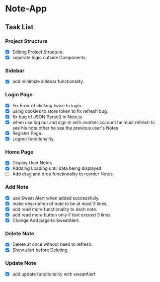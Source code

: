 # Note-App

## Task List

### Project Structure

- [x] Editing Project Structure.
- [x] seperate logic outside Components.

### Sidebar

- [x] add minimize sidebar functionality.

### Login Page

- [x] Fix Error of clicking twice to login.
- [x] using cookies to store token to fix refresh bug.
- [x] fix bug of JSON.Parse() in Note.js
- [x] when use log out and sign in with another account he must refresh to see his note other he see the previous user's Notes
- [x] Register Page.
- [x] Logout functionality.

### Home Page

- [x] Display User Notes
- [x] Addding Loading until data being displayed
- [ ] Add drag and drop functionality to reorder Notes

### Add Note

- [x] use Sweat Alert when added successfully.
- [x] make description of note to be at most 3 lines.
- [x] add read more functionality to each note.
- [x] add read more button only if text exceed 3 lines
- [x] Change Add page to SweatAlert.

### Delete Note

- [x] Delete at once without need to refresh.
- [x] Show alert before Deleting.

### Update Note

- [x] add update functionality with sweatAlert
